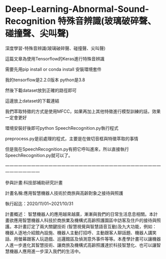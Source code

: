 # Deep-Learning-Abnormal-Sound-Recognition 特殊音辨識(玻璃破碎聲、碰撞聲、尖叫聲)

深度學習-特殊音辨識(玻璃破碎聲、碰撞聲、尖叫聲)

這篇文章為使用Tensorflow的Keras進行特殊音辨識

需要先用pip install or conda install 安裝環境套件

我的tensorflow是2.2.0版本 python是3.8

然後下載dataset放到正確的路徑即可

這邊放上dataset的下載連結 

我們萃取特徵的方式是使用MFCC，如果再加上其他特徵進行模型訓練的話，效果一定會更好

環境安裝好後即可python SpeechRecognition.py執行程式

preprocess.py是前處理的程式，主要是在做切音框與特徵萃取的事情

但是我在SpeechRecognition.py有把它呼叫進來，所以直接執行SpeechRecognition.py就可以了。

一一一一一一一一一一一一一一一一一一一一一一一一一一一一一一一一一一一一一一一一一一一一

參與計畫:科技部補助研究計畫

計畫名稱:應用智慧機器人技術於商旅與高齡對象之接待與照護

執行起迄：2020/11/01~2021/10/31

計畫概述：	智慧機器人的應用越來越廣，漸漸與我們的日常生活息息相關。本計畫欲應用智慧機器人科技於商旅業及機構式高齡照護園區中訪客及住戶的接待與照護。本計畫訂定了兩大關鍵技術 (智慧視覺與智慧語音互動)及九大功能，例如：機器人逐地介紹館內設施、機器人主動打招呼、主動跟客人聊話題、機器人講笑話、用螢幕跟客人玩遊戲、巡邏館區及偵測意外事件等等。本產學計畫可以讓機器人進一步進化其智慧技術、讓商旅及機構式高齡照護達於科技智慧化、也可以讓智慧機器人應用進一步深入我們的生活中。
